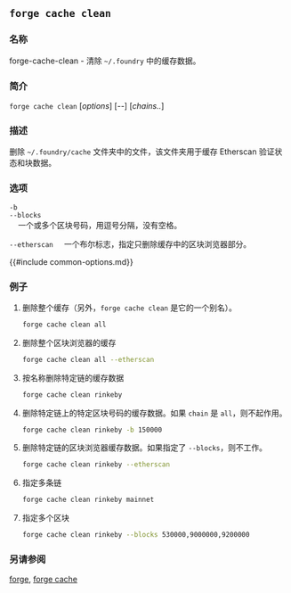 ## `forge cache clean`

### 名称

forge-cache-clean - 清除 `~/.foundry` 中的缓存数据。

### 简介

`forge cache clean` [*options*] [*--*] [*chains..*]

### 描述

删除 `~/.foundry/cache` 文件夹中的文件，该文件夹用于缓存 Etherscan 验证状态和块数据。

### 选项

`-b`  
`--blocks`  
&nbsp;&nbsp;&nbsp;&nbsp;一个或多个区块号码，用逗号分隔，没有空格。

`--etherscan`
&nbsp;&nbsp;&nbsp;&nbsp;一个布尔标志，指定只删除缓存中的区块浏览器部分。

{{#include common-options.md}}

### 例子

1. 删除整个缓存（另外，`forge cache clean` 是它的一个别名）。

   ```sh
   forge cache clean all
   ```

2. 删除整个区块浏览器的缓存

   ```sh
   forge cache clean all --etherscan
   ```

3. 按名称删除特定链的缓存数据

   ```sh
   forge cache clean rinkeby
   ```

4. 删除特定链上的特定区块号码的缓存数据。如果 `chain` 是 `all`，则不起作用。

   ```sh
   forge cache clean rinkeby -b 150000
   ```

5. 删除特定链的区块浏览器缓存数据。如果指定了 `--blocks`，则不工作。

   ```sh
   forge cache clean rinkeby --etherscan
   ```

6. 指定多条链

   ```sh
   forge cache clean rinkeby mainnet
   ```

7. 指定多个区块
   ```sh
   forge cache clean rinkeby --blocks 530000,9000000,9200000
   ```

### 另请参阅
[forge](./forge.md), [forge cache](./forge-cache.md)
